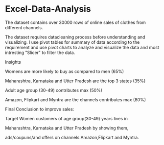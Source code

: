 # Excel-Data-Analysis

The dataset contains over 30000 rows of online sales of clothes from different channels.

The dataset requires datacleaning process before understanding and visualizing. I use pivot tables for summary of data according to the requirement and use pivot charts to analyze and visualize the data and most intresting "Slicer" to filter the data.

Insights										
																				
Womens are more likely to buy as compared to men (65%)									

Maharashtra, Karnataka and Utter Pradesh are the top 3 states (35%)									

Adult age group (30-49) contributes max (50%)									

Amazon, Flipkart and Myntra are the channels contributes max (80%)									
										
Final Conclusion to improve sales:									
										
Target Women customers of age group(30-49) years lives in 									

Maharashtra, Karnataka and Utter Pradesh by showing them,									

ads/coupuns/and offers on channels Amazon,Flipkart and Myntra.									

